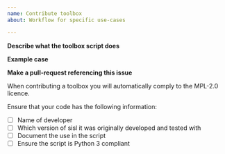 ```yaml
---
name: Contribute toolbox
about: Workflow for specific use-cases

---
```


**Describe what the toolbox script does**

**Example case**

**Make a pull-request referencing this issue**

When contributing a toolbox you will automatically comply to the MPL-2.0 licence.

Ensure that your code has the following information:
- [ ] Name of developer
- [ ] Which version of sisl it was originally developed and tested with
- [ ] Document the use in the script
- [ ] Ensure the script is Python 3 compliant
